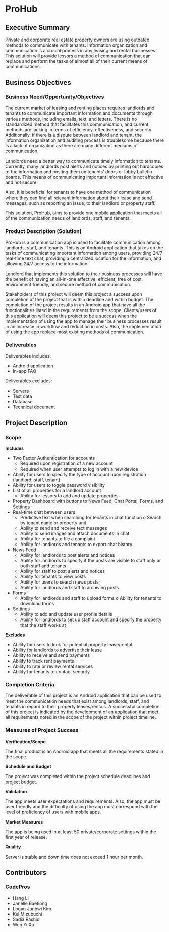 # ProHub
## Executive Summary
Private and corporate real estate property owners are using outdated methods to communicate with tenants. Information organization and communication is a crucial process in any leasing and rental businesses. This solution will provide lessors a method of communication that can replace and perform the tasks of almost all of their current means of communications.

## Business Objectives
### Business Need/Oppertunity/Objectives
The current market of leasing and renting places requires landlords and tenants to communicate important information and documents through various methods, including emails, text, and letters. There is no standardized method that facilitates this communication, and current methods are lacking in terms of efficiency, effectiveness, and security. Additionally, if there is a dispute between landlord and tenant, the information organization and auditing process is troublesome because there is a lack of organization as there are many different mediums of communication.

Landlords need a better way to communicate timely information to tenants. Currently, many landlords post alerts and notices by printing out hardcopies of the information and posting them on tenants’ doors or lobby bulletin boards. This means of communicating important information is not effective and not secure.

Also, it is beneficial for tenants to have one method of communication where they can find all relevant information about their lease and send messages, such as reporting an issue, to their landlord or property staff.

This solution, ProHub, aims to provide one mobile application that meets all of the communication needs of landlords, staff, and tenants.

### Product Description (Solution)
ProHub is a communication app is used to facilitate communication among landlords, staff, and tenants. This is an Android application that takes on the tasks of communicating important information among users, providing 24/7 real-time text chat, providing a centralized location for the information, and allowing 24/7 access to the information.

Landlord that implements this solution to their business processes will have the benefit of having an all-in-one effective, efficient, free of cost, environment friendly, and secure method of communication.

Stakeholders of this project will deem this project a success upon completion of the project that is within deadline and within budget. The completion of the project results in an Android app that have all the functionalities listed in the requirements from the scope. Clients/users of this application will deem this project to be a success when the implementation of using the app to manage their business processes result in an increase in workflow and reduction in costs. Also, the implementation of using the app replace most existing methods of communication.

### Deliverables
Deliverables includes:
- Android application
- In-app FAQ

Deliverables excludes:
- Servers
- Test data
- Database
- Technical document

## Project Description
### Scope
**Includes**
- Two Factor Authentication for accounts
  - Required upon registration of a new account
  - Required when user attempts to log in with a new device
- Ability for users to specify the type of account upon registration (landlord, staff, tenant)
- Ability for users to toggle password visibility
- List of all properties for a landlord account
  - Ability for lessors to add and update properties
- Property Dashboard with buttons to News Feed, Chat Portal, Forms, and Settings
- Real-time chat between users
  - Predictive text when searching for tenants in chat function o Search by tenant name or property unit
  - Ability to send and receive text messages
  - Ability to send images and attach documents in chat
  - Ability for tenants to file a complaint
  - Ability for landlords and tenants to export chat history
- News Feed
  - Ability for landlords to post alerts and notices
  - Ability for landlords to specify if the posts are visible to staff only or both staff and tenants
  - Ability for staff to post alerts and notices
  - Ability for tenants to view posts
  - Ability for users to search news posts
  - Ability for landlords and staff to archiving posts
- Forms
  - Ability for landlords and staff to upload forms o Ability for tenants to download forms
- Settings
  - Ability to add and update user profile details
  - Ability for landlords to set up staff account and specify the property that the staff works at

**Excludes**
- Ability for users to look for potential property lease/rental
- Ability for landlords to advertise their lease
- Ability to receive and send payments
- Ability to track rent payments
- Ability to rate or review rental services
- Ability for tenants to contact security

### Completion Criteria
The deliverable of this project is an Android application that can be used to meet the communication needs that exist among landlords, staff, and tenants in regard to their property leases/rentals. A successful completion of this project is indicated by the development of an application that meet all requirements noted in the scope of the project within project timeline.

### Measures of Project Success
**Verification/Scope**

The final product is an Android app that meets all the requirements stated in the scope.

**Schedule and Budget**

The project was completed within the project schedule deadlines and project budget.

**Validation**

The app meets user expectations and requirements. Also, the app must be user friendly and the difficulty of using the app must correspond with the level of proficiency of users with mobile apps.

**Market Measures**

The app is being used in at least 50 private/corporate settings within the first year of release.

**Quality**

Server is stable and down time does not exceed 1 hour per month.

## Contributors
### CodePros
- Hang Li
- Janelle Baetiong
- Logan Junhwi Kim
- Kei Mizubuchi
- Sadia Rashid
- Wen Yi Xu
